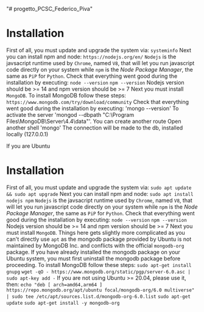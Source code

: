 "# progetto_PCSC_Federico_Piva" 

# Installation
First of all, you must update and upgrade the system via:
`systeminfo`
Next you can install npm and node:
`https://nodejs.org/en/`
`Nodejs` is the javsacript runtime used by `Chrome`, named `V8`, that will let you run javascript code directly on your system while `npm` is the _Node Package Manager_, the same as `PiP` for `Python`.
Check that everything went good during the installation by executing:
`node --version`
`npm --version`
Nodejs version should be >= 14 and npm version should be >= 7
Next you must install `MongoDB`.
To install MongoDB follow these steps:
`https://www.mongodb.com/try/download/community`
Check that everything went good during the installation by executing:
'mongo --version'
To activate the server
'mongod --dbpath "C:\Program Files\MongoDB\Server\4.4\data"'. You can create another route
Open another shell
'mongo'
The connection will be made to the db, installed locally (127.0.0.1)

If you are Ubuntu
# Installation
First of all, you must update and upgrade the system via:
`sudo apt update && sudo apt upgrade`
Next you can install npm and node:
`sudo apt install nodejs npm`
`Nodejs` is the javsacript runtime used by `Chrome`, named `V8`, that will let you run javascript code directly on your system while `npm` is the _Node Package Manager_, the same as `PiP` for `Python`.
Check that everything went good during the installation by executing:
`node --version`
`npm --version`
Nodejs version should be >= 14 and npm version should be >= 7
Next you must install `MongoDB`. Things here gets slightly more complicated as you can't directly use `apt` as the mongodb package provided by Ubuntu is not maintained by MongoDB Inc. and conflicts with the official `mongodb-org` package. If you have already installed the mongodb package on your Ubuntu system, you must first uninstall the mongodb package before proceeding.
To install MongoDB follow these steps:
`sudo apt-get install gnupg`
`wget -qO - https://www.mongodb.org/static/pgp/server-6.0.asc | sudo apt-key add -`
If you are not using Ubuntu >= 20.04, please use it, then:
`echo "deb [ arch=amd64,arm64 ] https://repo.mongodb.org/apt/ubuntu focal/mongodb-org/6.0 multiverse" | sudo tee /etc/apt/sources.list.d/mongodb-org-6.0.list`
`sudo apt-get update`
`sudo apt-get install -y mongodb-org`

